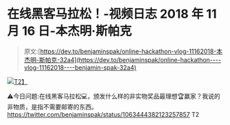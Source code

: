 # 在线黑客马拉松！-视频日志 2018 年 11 月 16 日-本杰明·斯帕克

> 原文:[https://dev.to/benjaminspak/online-hackathon-vlog-11162018-本杰明-斯帕克-32a4](https://dev.to/benjaminspak/online-hackathon----vlog-11162018----benjamin-spak-32a4)

[![](../Images/d9748f58557fdd823fb750fa7efbe8e5.png)T2】](https://youtu.be/OL7QTBI9xbA)

⚠️今日问题:在线黑客马拉松💻，颁发什么样的非实物奖品最理想🏆赢家？我说的非物质，是指不需要邮寄的东西。https://twitter.com/benjaminspak/status/1063444382123257857
T2